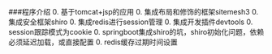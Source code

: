 ###程序介绍
0. 基于tomcat+jsp的应用
0. 集成布局和修饰的框架sitemesh3
0. 集成安全框架shiro
0. 集成redis进行session管理
0. 集成开发插件devtools
0. session跟踪模式为cookie
0. springboot集成shiro的坑，shiro初始化问题，依赖必须延迟加载，或直接配置
0. redis缓存过期时间设置
